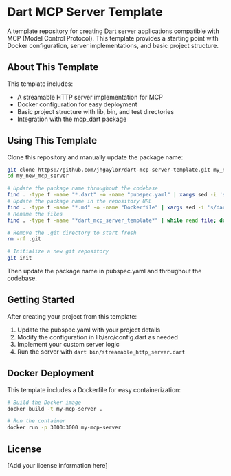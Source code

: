 # Dart MCP Server Template

A template repository for creating Dart server applications compatible with MCP (Model Control Protocol). This template provides a starting point with Docker configuration, server implementations, and basic project structure.

## About This Template

This template includes:
- A streamable HTTP server implementation for MCP
- Docker configuration for easy deployment
- Basic project structure with lib, bin, and test directories
- Integration with the mcp_dart package

## Using This Template

Clone this repository and manually update the package name:

```bash
git clone https://github.com/jhgaylor/dart-mcp-server-template.git my_new_mcp_server
cd my_new_mcp_server

# Update the package name throughout the codebase
find . -type f -name "*.dart" -o -name "pubspec.yaml" | xargs sed -i 's/dart_mcp_server_template/my_new_mcp_server/g'
# Update the package name in the repository URL
find . -type f -name "*.md" -o -name "Dockerfile" | xargs sed -i 's/dart-mcp-server-template/my-new-mcp-server/g'
# Rename the files
find . -type f -name "*dart_mcp_server_template*" | while read file; do mv "$file" "${file//dart_mcp_server_template/my_new_mcp_server}"; done

# Remove the .git directory to start fresh
rm -rf .git

# Initialize a new git repository
git init
```

Then update the package name in pubspec.yaml and throughout the codebase.

## Getting Started

After creating your project from this template:

1. Update the pubspec.yaml with your project details
2. Modify the configuration in lib/src/config.dart as needed
3. Implement your custom server logic
4. Run the server with `dart bin/streamable_http_server.dart`

## Docker Deployment

This template includes a Dockerfile for easy containerization:

```bash
# Build the Docker image
docker build -t my-mcp-server .

# Run the container
docker run -p 3000:3000 my-mcp-server
```

## License

[Add your license information here]
